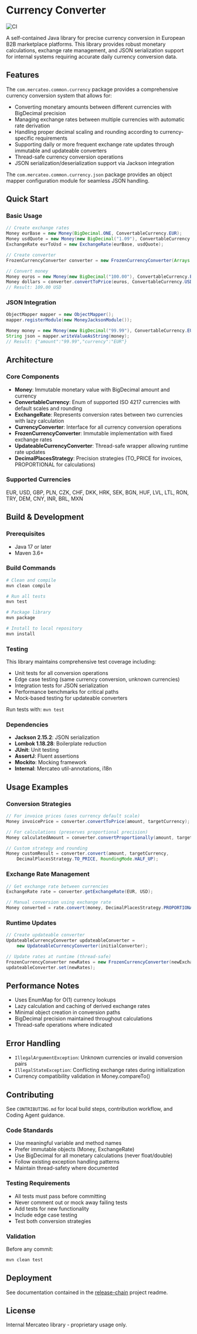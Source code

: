 # Currency Converter

![CI](https://github.com/beschoe/currency-converter/actions/workflows/ci.yml/badge.svg)

A self-contained Java library for precise currency conversion in European B2B marketplace platforms. This library provides robust monetary calculations, exchange rate management, and JSON serialization support for internal systems requiring accurate daily currency conversion data.

## Features

The `com.mercateo.common.currency` package provides a comprehensive currency conversion system that allows for:

- Converting monetary amounts between different currencies with BigDecimal precision
- Managing exchange rates between multiple currencies with automatic rate derivation
- Handling proper decimal scaling and rounding according to currency-specific requirements
- Supporting daily or more frequent exchange rate updates through immutable and updateable converters
- Thread-safe currency conversion operations
- JSON serialization/deserialization support via Jackson integration

The `com.mercateo.common.currency.json` package provides an object mapper configuration module for seamless JSON handling.

## Quick Start

### Basic Usage

```java
// Create exchange rates
Money eurBase = new Money(BigDecimal.ONE, ConvertableCurrency.EUR);
Money usdQuote = new Money(new BigDecimal("1.09"), ConvertableCurrency.USD);
ExchangeRate eurToUsd = new ExchangeRate(eurBase, usdQuote);

// Create converter
FrozenCurrencyConverter converter = new FrozenCurrencyConverter(Arrays.asList(eurToUsd));

// Convert money
Money euros = new Money(new BigDecimal("100.00"), ConvertableCurrency.EUR);
Money dollars = converter.convertToPrice(euros, ConvertableCurrency.USD);
// Result: 109.00 USD
```

### JSON Integration

```java
ObjectMapper mapper = new ObjectMapper();
mapper.registerModule(new MoneyJacksonModule());

Money money = new Money(new BigDecimal("99.99"), ConvertableCurrency.EUR);
String json = mapper.writeValueAsString(money);
// Result: {"amount":"99.99","currency":"EUR"}
```

## Architecture

### Core Components

- **Money**: Immutable monetary value with BigDecimal amount and currency
- **ConvertableCurrency**: Enum of supported ISO 4217 currencies with default scales and rounding
- **ExchangeRate**: Represents conversion rates between two currencies with lazy calculation
- **CurrencyConverter**: Interface for all currency conversion operations
- **FrozenCurrencyConverter**: Immutable implementation with fixed exchange rates
- **UpdateableCurrencyConverter**: Thread-safe wrapper allowing runtime rate updates
- **DecimalPlacesStrategy**: Precision strategies (TO_PRICE for invoices, PROPORTIONAL for calculations)

### Supported Currencies

EUR, USD, GBP, PLN, CZK, CHF, DKK, HRK, SEK, BGN, HUF, LVL, LTL, RON, TRY, DEM, CNY, INR, BRL, MXN

## Build & Development

### Prerequisites

- Java 17 or later
- Maven 3.6+

### Build Commands

```bash
# Clean and compile
mvn clean compile

# Run all tests
mvn test

# Package library
mvn package

# Install to local repository
mvn install
```

### Testing

This library maintains comprehensive test coverage including:

- Unit tests for all conversion operations
- Edge case testing (same currency conversion, unknown currencies)
- Integration tests for JSON serialization
- Performance benchmarks for critical paths
- Mock-based testing for updateable converters

Run tests with: `mvn test`

### Dependencies

- **Jackson 2.15.2**: JSON serialization
- **Lombok 1.18.28**: Boilerplate reduction
- **JUnit**: Unit testing
- **AssertJ**: Fluent assertions
- **Mockito**: Mocking framework
- **Internal**: Mercateo util-annotations, i18n

## Usage Examples

### Conversion Strategies

```java
// For invoice prices (uses currency default scale)
Money invoicePrice = converter.convertToPrice(amount, targetCurrency);

// For calculations (preserves proportional precision)
Money calculatedAmount = converter.convertProportionally(amount, targetCurrency);

// Custom strategy and rounding
Money customResult = converter.convert(amount, targetCurrency, 
    DecimalPlacesStrategy.TO_PRICE, RoundingMode.HALF_UP);
```

### Exchange Rate Management

```java
// Get exchange rate between currencies
ExchangeRate rate = converter.getExchangeRate(EUR, USD);

// Manual conversion using exchange rate
Money converted = rate.convert(money, DecimalPlacesStrategy.PROPORTIONAL, RoundingMode.HALF_EVEN);
```

### Runtime Updates

```java
// Create updateable converter
UpdateableCurrencyConverter updateableConverter = 
    new UpdateableCurrencyConverter(initialConverter);

// Update rates at runtime (thread-safe)
FrozenCurrencyConverter newRates = new FrozenCurrencyConverter(newExchangeRates);
updateableConverter.set(newRates);
```

## Performance Notes

- Uses EnumMap for O(1) currency lookups
- Lazy calculation and caching of derived exchange rates
- Minimal object creation in conversion paths
- BigDecimal precision maintained throughout calculations
- Thread-safe operations where indicated

## Error Handling

- `IllegalArgumentException`: Unknown currencies or invalid conversion pairs
- `IllegalStateException`: Conflicting exchange rates during initialization
- Currency compatibility validation in Money.compareTo()

## Contributing

See `CONTRIBUTING.md` for local build steps, contribution workflow, and Coding Agent guidance.

### Code Standards

- Use meaningful variable and method names
- Prefer immutable objects (Money, ExchangeRate)
- Use BigDecimal for all monetary calculations (never float/double)
- Follow existing exception handling patterns
- Maintain thread-safety where documented

### Testing Requirements

- All tests must pass before committing
- Never comment out or mock away failing tests
- Add tests for new functionality
- Include edge case testing
- Test both conversion strategies

### Validation

Before any commit:
```bash
mvn clean test
```

## Deployment

See documentation contained in the [release-chain](https://gitlab.build-unite.unite.eu/procurement-platform/procurement-common-libraries/release-chain) project readme.

## License

Internal Mercateo library - proprietary usage only.


